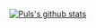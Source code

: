 
[![Puls's github stats](https://github-readme-stats.vercel.app/api?username=Puls1337&show_icons=true&theme=merko)](https://github.com/anuraghazra/github-readme-stats) <br>
